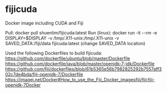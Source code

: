 # fijicuda
Docker image including CUDA and Fiji

Pull: docker pull shuenlim/fijicuda:latest
Run (linux): docker run -it --rm -e DISPLAY=$DISPLAY -v /tmp/.X11-unix:/tmp/.X11-unix -v SAVED_DATA:/fiji/data fijicuda:latest
(change SAVED_DATA location)

Used the following Dockerfiles to build fijicuda:
https://github.com/dockerfile/ubuntu/blob/master/Dockerfile
https://github.com/dockerfile/java/blob/master/openjdk-7-jdk/Dockerfile
https://github.com/fiji/dockerfiles/blob/61b5365e56b7982825292b7557aff302c7de4bda/fiji-openjdk-7/Dockerfile
https://imagej.net/Docker#How_to_use_the_Fiji_Docker_imagesfiji/fiji:fiji-openjdk-7Docker
